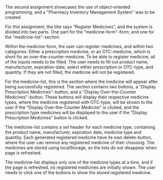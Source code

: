 The second assignment showcases the use of object-oriented programming, and a "Pharmacy Inventory Managament System" was to be created. 

For this assignment, the title says "Register Medicines", and the system is divided into two parts. One part for the "medicine-form"-form, and one for the "medicine-list"-section.

Within the medicine-form, the user can register medicines, and within two categories. Either a prescription medicine, or an OTC-medicine, which is short for an over-the-counter-medicine. 
To be able to register medicine, all of the inputs needs to be filled. The user needs to fill out product name, manufacturer, expiration-date, select either prescription or OTC-type, and quantity. 
If they are not filled, the medicine will not be registered. 

For the medicine-list, this is the section where the medicine will appear after being successfully registered. 
The section contains two buttons, a "Display Prescription Medicines"-button, and a "Display Over-the-Counter Medicines"-button. 
These buttons will display their respective medicine types, where the medicine registered with OTC-type, will be shown to the user if the "Display Over-the-Counter Medicine" is clicked, 
and the prescription type medicines will be displayed to the user if the "Display Prescription Medicines" button is clicked. 

The medicine-list contains a set header for each medicine type, containing the product name, manufacturer, expiration date, medicine type and quantity. 
Each generated registered medicine have its own delete-button, where the user can remove any registered medicine of their choosing. 
The medicines are stored using localStorage, so the lists do not disappear when page is refreshed. 

The medicine-list displays only one of the medicine types at a time, and if the page is refreshed, no registered medicines are initially shown. 
The user needs to click one of the buttons to show the stored registered medicine. 
